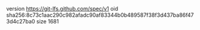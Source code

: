 version https://git-lfs.github.com/spec/v1
oid sha256:8c73c1aac290c982afadc90af83344b0b489587f38f3d437ba86f473d4c27ba0
size 1681
